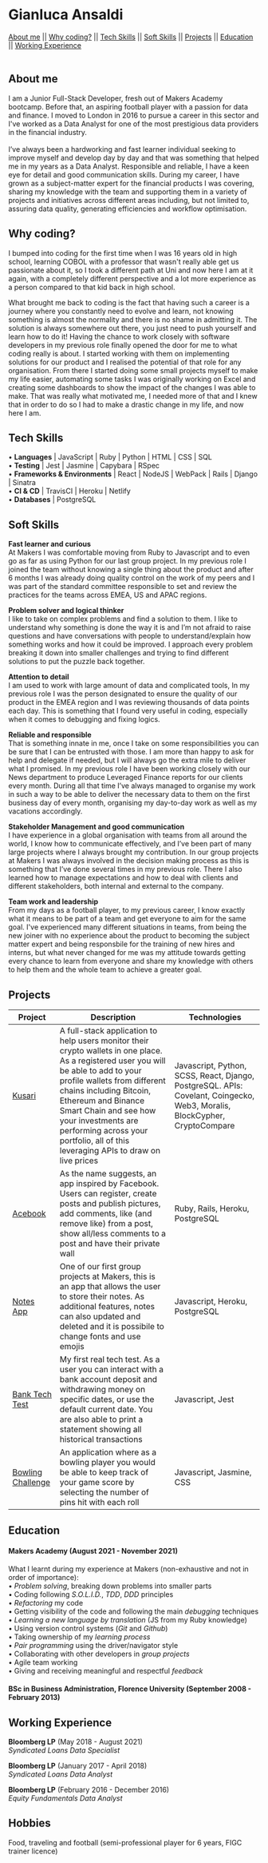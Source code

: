 # Gianluca Ansaldi
[About me](#about-me) || [Why coding?](#why-coding) || [Tech Skills](#tech-skills) || [Soft Skills](#soft-skills) || [Projects](#projects) || [Education](#education) || [Working Experience](#working-experience)<br>
<br>

## About me

I am a Junior Full-Stack Developer, fresh out of Makers Academy bootcamp. Before that, an aspiring football player with a passion for data and finance. I moved to London in 2016 to pursue a career in this sector and I've worked as a Data Analyst for one of the most prestigious data providers in the financial industry. <br><br>
I’ve always been a hardworking and fast learner individual seeking to improve myself and develop day by day and that was something that helped me in my years as a Data Analyst. Responsible and reliable, I have a keen eye for detail and good communication skills. During my career, I have grown as a subject-matter expert for the financial products I was covering, sharing my knowledge with the team and supporting them in a variety of projects and initiatives across different areas including, but not limited to, assuring data quality, generating efficiencies and workflow optimisation. 

## Why coding?

I bumped into coding for the first time when I was 16 years old in high school, learning COBOL with a professor that wasn't really able get us passionate about it, so I took a different path at Uni and now here I am at it again, with a completely different perspective and a lot more experience as a person compared to that kid back in high school.

What brought me back to coding is the fact that having such a career is a journey where you constantly need to evolve and learn, not knowing something is almost the normality and there is no shame in admitting it. The solution is always somewhere out there, you just need to push yourself and learn how to do it!
Having the chance to work closely with software developers in my previous role finally opened the door for me to what coding really is about. I started working with them on implementing solutions for our product and I realised the potential of that role for any organisation. From there I started doing some small projects myself to make my life easier, automating some tasks I was originally working on Excel and creating some dashboards to show the impact of the changes I was able to make. That was really what motivated me, I needed more of that and I knew that in order to do so I had to make a drastic change in my life, and now here I am.

## Tech Skills



• **Languages** | JavaScript | Ruby | Python | HTML | CSS | SQL<br>
• **Testing** | Jest | Jasmine | Capybara | RSpec<br>
• **Frameworks & Environments** | React | NodeJS | WebPack | Rails | Django | Sinatra<br>
• **CI & CD** | TravisCI | Heroku | Netlify<br>
• **Databases** | PostgreSQL<br>

## Soft Skills

**Fast learner and curious**<br>
At Makers I was comfortable moving from Ruby to Javascript and to even go as far as using Python for our last group project. In my previous role I joined the team without knowing a single thing about the product and after 6 months I was already doing quality control on the work of my peers and I was part of the standard committee responsible to set and review the practices for the teams across EMEA, US and APAC regions.

**Problem solver and logical thinker**<br>
I like to take on complex problems and find a solution to them. I like to understand why something is done the way it is and I’m not afraid to raise questions and have conversations with people to understand/explain how something works and how it could be improved. I approach every problem breaking it down into smaller challenges and trying to find different solutions to put the puzzle back together.

**Attention to detail**<br>
I am used to work with large amount of data and complicated tools, In my previous role I was the person designated to ensure the quality of our product in the EMEA region and I was reviewing thousands of data points each day. This is something that I found very useful in coding, especially when it comes to debugging and fixing logics.

**Reliable and responsible**<br>
That is something innate in me, once I take on some responsibilities you can be sure that I can be entrusted with those. I am more than happy to ask for help and delegate if needed, but I will always go the extra mile to deliver what I promised. In my previous role I have been working closely with our News department to produce Leveraged Finance reports for our clients every month. During all that time I’ve always managed to organise my work in such a way to be able to deliver the necessary data to them on the first business day of every month, organising my day-to-day work as well as my vacations accordingly.

**Stakeholder Management and good communication**<br>
I have experience in a global organisation with teams from all around the world, I know how to communicate effectively, and I’ve been part of many large projects where I always brought my contribution. In our group projects at Makers I was always involved in the decision making process as this is something that I’ve done several times in my previous role. There I also learned how to manage expectations and how to deal with clients and different stakeholders, both internal and external to the company.

**Team work and leadership**<br>
From my days as a football player, to my previous career, I know exactly what it means to be part of a team and get everyone to aim for the same goal. I've experienced many different situations in teams, from being the new joiner with no experience about the product to becoming the subject matter expert and being responsbile for the training of new hires and interns, but what never changed for me was my attitude towards getting every chance to learn from everyone and share my knowledge with others to help them and the whole team to achieve a greater goal.


## Projects
| **Project** | **Description** | **Technologies** |
| --- | --- | --- |
| [Kusari](https://github.com/EMDevelop/Kusari) | A full-stack application to help users monitor their crypto wallets in one place. As a registered user you will be able to add to your profile wallets from different chains including Bitcoin, Ethereum and Binance Smart Chain and see how your investments are performing across your portfolio, all of this leveraging APIs to draw on live prices | Javascript, Python, SCSS, React, Django, PostgreSQL. APIs: Covelant, Coingecko, Web3, Moralis, BlockCypher, CryptoCompare |
| [Acebook](https://github.com/Jessocxz98/acebook-anti-social-media-inc) | As the name suggests, an app inspired by Facebook. Users can register, create posts and publish pictures, add comments, like (and remove like) from a post, show all/less comments to a post and have their private wall| Ruby, Rails, Heroku, PostgreSQL|
| [Notes App](https://github.com/EMDevelop/NotesApp)| One of our first group projects at Makers, this is an app that allows the user to store their notes. As additional features, notes can also updated and deleted and it is possibile to change fonts and use emojis| Javascript, Heroku, PostgreSQL |
| [Bank Tech Test](https://github.com/GianlucaAnsaldi/bank-tech-task) | My first real tech test. As a user you can interact with a bank account deposit and withdrawing money on specific dates, or use the default current date. You are also able to print a statement showing all historical transactions | Javascript, Jest|
| [Bowling Challenge](https://github.com/GianlucaAnsaldi/bowling-challenge)| An application where as a bowling player you would be able to keep track of your game score by selecting the number of pins hit with each roll | Javascript, Jasmine, CSS |

## Education

#### Makers Academy (August 2021 - November 2021)
What I learnt during my experience at Makers (non-exhaustive and not in order of importance):<br>
• *Problem solving*, breaking down problems into smaller parts<br>
• Coding following *S.O.L.I.D.*, *TDD*, *DDD* principles<br>
• *Refactoring* my code<br>
• Getting visibility of the code and following the main *debugging* techniques<br>
• *Learning a new language by translation* (JS from my Ruby knowledge)<br>
• Using version control systems (*Git* and *Github*)<br>
• Taking ownership of my *learning process*<br>
• *Pair programming* using the driver/navigator style<br>
• Collaborating with other developers in *group projects*<br>
• Agile team working<br>
• Giving and receiving meaningful and respectful *feedback*<br>



#### BSc in Business Administration, Florence University (September 2008 - February 2013)


## Working Experience

**Bloomberg LP** (May 2018 - August 2021)    
*Syndicated Loans Data Specialist*

**Bloomberg LP** (January 2017 - April 2018)    
*Syndicated Loans Data Analyst*

**Bloomberg LP** (February 2016 - December 2016)    
*Equity Fundamentals Data Analyst*



## Hobbies
Food, traveling and football (semi-professional player for 6 years, FIGC trainer licence)
